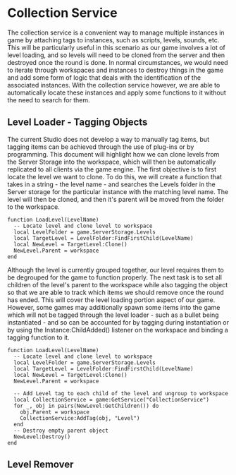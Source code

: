 <h1> Collection Service</h1>
The collection service is a convenient way to manage multiple instances in game by attaching tags to instances, such as scripts, levels, sounds, etc. This will be particularly useful in this scenario as our game involves a lot of level loading, and so levels will need to be cloned from the server and then destroyed once the round is done. In normal circumstances, we would need to iterate through workspaces and instances to destroy things in the game and add some form of logic that deals with the identification of the associated instances. With the collection service however, we are able to automatically locate these instances and apply some functions to it without the need to search for them.

<h2> Level Loader - Tagging Objects </h2>
The current Studio does not develop a way to manually tag items, but tagging items can be achieved through the use of plug-ins or by programming. This document will highlight how we can clone levels from the Server Storage into the workspace, which will then be automatically replicated to all clients via the game engine. The first objective is to first locate the level we want to clone. To do this, we will create a function that takes in a string - the level name - and searches the Levels folder in the Server storage for the particular instance with the matching level name. The level will then be cloned, and then it's parent will be moved from the folder to the workspace.

```
function LoadLevel(LevelName)
  -- Locate level and clone level to workspace
  local LevelFolder = game.ServerStorage.Levels
  local TargetLevel = LevelFolder:FindFirstChild(LevelName)
  local NewLevel = TargetLevel:Clone()
  NewLevel.Parent = workspace
end
```

Although the level is currently grouped together, our level requires them to be degrouped for the game to function properly. The next task is to set all children of the level's parent to the workspace while also tagging the object so that we are able to track which items we should remove once the round has ended. This will cover the level loading portion aspect of our game. However, some games may additionally spawn some items into the game which will not be tagged through the level loader - such as a bullet being instantiated - and so can be accounted for by tagging during instantiation or by using the Instance:ChildAdded() listener on the workspace and binding a tagging function to it.

```
function LoadLevel(LevelName)
  -- Locate level and clone level to workspace
  local LevelFolder = game.ServerStorage.Levels
  local TargetLevel = LevelFolder:FindFirstChild(LevelName)
  local NewLevel = TargetLevel:Clone()
  NewLevel.Parent = workspace

  -- Add Level tag to each child of the level and ungroup to workspace
  local CollectionService = game:GetService("CollectionService")
  for _, obj in pairs(NewLevel:GetChildren()) do
    obj.Parent = workspace
    CollectionService:AddTag(obj, "Level")
  end
  -- Destroy empty parent object
  NewLevel:Destroy()
end
```

<h2> Level Remover </h2>
	
